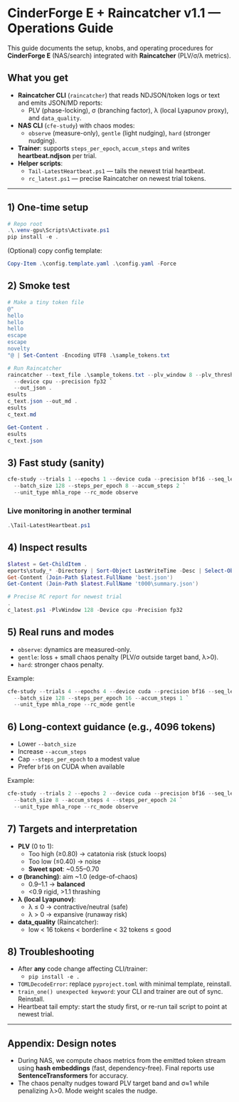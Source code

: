 # CinderForge E + Raincatcher v1.1 — Operations Guide

This guide documents the setup, knobs, and operating procedures for **CinderForge E** (NAS/search) integrated with **Raincatcher** (PLV/σ/λ metrics).

## What you get
- **Raincatcher CLI** (`raincatcher`) that reads NDJSON/token logs or text and emits JSON/MD reports:
  - PLV (phase-locking), σ (branching factor), λ (local Lyapunov proxy), and `data_quality`.
- **NAS CLI** (`cfe-study`) with chaos modes:
  - `observe` (measure-only), `gentle` (light nudging), `hard` (stronger nudging).
- **Trainer**: supports `steps_per_epoch`, `accum_steps` and writes **heartbeat.ndjson** per trial.
- **Helper scripts**:
  - `Tail-LatestHeartbeat.ps1` — tails the newest trial heartbeat.
  - `rc_latest.ps1` — precise Raincatcher on newest trial tokens.

---

## 1) One-time setup
```powershell
# Repo root
.\.venv-gpu\Scripts\Activate.ps1
pip install -e .
```

(Optional) copy config template:
```powershell
Copy-Item .\config.template.yaml .\config.yaml -Force
```

## 2) Smoke test
```powershell
# Make a tiny token file
@"
hello
hello
hello
escape
escape
novelty
"@ | Set-Content -Encoding UTF8 .\sample_tokens.txt

# Run Raincatcher
raincatcher --text_file .\sample_tokens.txt --plv_window 8 --plv_thresh 0.7 `
  --device cpu --precision fp32 `
  --out_json .esultsc_text.json --out_md .esultsc_text.md

Get-Content .esultsc_text.json
```

## 3) Fast study (sanity)
```powershell
cfe-study --trials 1 --epochs 1 --device cuda --precision bf16 --seq_len 256 `
  --batch_size 128 --steps_per_epoch 8 --accum_steps 2 `
  --unit_type mhla_rope --rc_mode observe
```

### Live monitoring in another terminal
```powershell
.\Tail-LatestHeartbeat.ps1
```

## 4) Inspect results
```powershell
$latest = Get-ChildItem .eports\study_* -Directory | Sort-Object LastWriteTime -Desc | Select-Object -First 1
Get-Content (Join-Path $latest.FullName 'best.json')
Get-Content (Join-Path $latest.FullName 't000\summary.json')

# Precise RC report for newest trial
.c_latest.ps1 -PlvWindow 128 -Device cpu -Precision fp32
```

## 5) Real runs and modes
- `observe`: dynamics are measured-only.
- `gentle`: loss + small chaos penalty (PLV/σ outside target band, λ>0).
- `hard`: stronger chaos penalty.

Example:
```powershell
cfe-study --trials 4 --epochs 4 --device cuda --precision bf16 --seq_len 256 `
  --batch_size 128 --steps_per_epoch 16 --accum_steps 1 `
  --unit_type mhla_rope --rc_mode gentle
```

## 6) Long-context guidance (e.g., 4096 tokens)
- Lower `--batch_size`
- Increase `--accum_steps`
- Cap `--steps_per_epoch` to a modest value
- Prefer `bf16` on CUDA when available

Example:
```powershell
cfe-study --trials 2 --epochs 2 --device cuda --precision bf16 --seq_len 4096 `
  --batch_size 8 --accum_steps 4 --steps_per_epoch 24 `
  --unit_type mhla_rope --rc_mode observe
```

## 7) Targets and interpretation
- **PLV** (0 to 1): 
  - Too high (≥0.80) → catatonia risk (stuck loops)
  - Too low (≤0.40) → noise
  - **Sweet spot**: ~0.55–0.70
- **σ (branching)**: aim ~1.0 (edge-of-chaos)
  - 0.9–1.1 → **balanced**
  - <0.9 rigid, >1.1 thrashing
- **λ (local Lyapunov)**:
  - λ ≤ 0 → contractive/neutral (safe)
  - λ > 0 → expansive (runaway risk)
- **data_quality** (Raincatcher):
  - low < 16 tokens < borderline < 32 tokens ≤ good

## 8) Troubleshooting
- After **any** code change affecting CLI/trainer:
  - `pip install -e .`
- `TOMLDecodeError`: replace `pyproject.toml` with minimal template, reinstall.
- `train_one() unexpected keyword`: your CLI and trainer are out of sync. Reinstall. 
- Heartbeat tail empty: start the study first, or re-run tail script to point at newest trial.

---

## Appendix: Design notes
- During NAS, we compute chaos metrics from the emitted token stream using **hash embeddings** (fast, dependency-free). Final reports use **SentenceTransformers** for accuracy.
- The chaos penalty nudges toward PLV target band and σ≈1 while penalizing λ>0. Mode weight scales the nudge.
